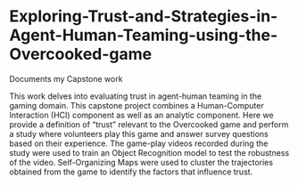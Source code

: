 # Exploring-Trust-and-Strategies-in-Agent-Human-Teaming-using-the-Overcooked-game
Documents my Capstone work

This work delves into evaluating trust in agent-human teaming in the gaming domain. 
This capstone project combines a Human-Computer Interaction (HCI) component as well as an analytic component. 
Here we provide a definition of “trust” relevant to the Overcooked game and perform a study where volunteers play this game and answer survey questions based on their experience. 
The game-play videos recorded during the study were used to train an Object Recognition model to test the robustness of the video. 
Self-Organizing Maps were used to cluster the trajectories obtained from the game to identify the factors that influence trust.
